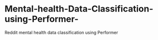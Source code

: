 # Mental-health-Data-Classification-using-Performer-
Reddit mental health data classification using Performer 
